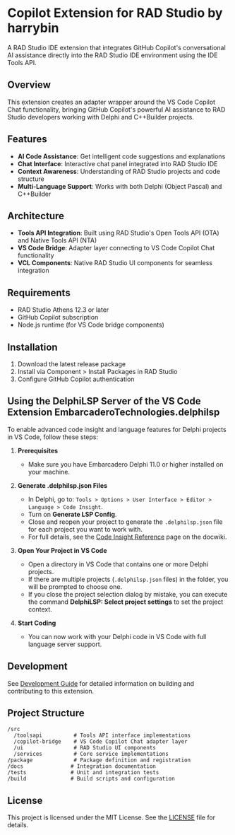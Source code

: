 # Copilot Extension for RAD Studio by harrybin

A RAD Studio IDE extension that integrates GitHub Copilot's conversational AI assistance directly into the RAD Studio IDE environment using the IDE Tools API.

## Overview

This extension creates an adapter wrapper around the VS Code Copilot Chat functionality, bringing GitHub Copilot's powerful AI assistance to RAD Studio developers working with Delphi and C++Builder projects.

## Features

- **AI Code Assistance**: Get intelligent code suggestions and explanations
- **Chat Interface**: Interactive chat panel integrated into RAD Studio IDE
- **Context Awareness**: Understanding of RAD Studio projects and code structure
- **Multi-Language Support**: Works with both Delphi (Object Pascal) and C++Builder

## Architecture

- **Tools API Integration**: Built using RAD Studio's Open Tools API (OTA) and Native Tools API (NTA)
- **VS Code Bridge**: Adapter layer connecting to VS Code Copilot Chat functionality
- **VCL Components**: Native RAD Studio UI components for seamless integration

## Requirements

- RAD Studio Athens 12.3 or later
- GitHub Copilot subscription
- Node.js runtime (for VS Code bridge components)

## Installation

1. Download the latest release package
2. Install via Component > Install Packages in RAD Studio
3. Configure GitHub Copilot authentication

## Using the DelphiLSP Server of the VS Code Extension EmbarcaderoTechnologies.delphilsp

To enable advanced code insight and language features for Delphi projects in VS Code, follow these steps:

1. **Prerequisites**
   - Make sure you have Embarcadero Delphi 11.0 or higher installed on your machine.

2. **Generate .delphilsp.json Files**
   - In Delphi, go to: `Tools > Options > User Interface > Editor > Language > Code Insight`.
   - Turn on **Generate LSP Config**.
   - Close and reopen your project to generate the `.delphilsp.json` file for each project you want to work with.
   - For full details, see the [Code Insight Reference](https://docwiki.embarcadero.com/RADStudio/Athens/en/Code_Insight_Reference) page on the docwiki.

3. **Open Your Project in VS Code**
   - Open a directory in VS Code that contains one or more Delphi projects.
   - If there are multiple projects (`.delphilsp.json` files) in the folder, you will be prompted to choose one.
   - If you close the project selection dialog by mistake, you can execute the command **DelphiLSP: Select project settings** to set the project context.

4. **Start Coding**
   - You can now work with your Delphi code in VS Code with full language server support.

## Development

See [Development Guide](docs/development.md) for detailed information on building and contributing to this extension.

## Project Structure

```
/src
  /toolsapi          # Tools API interface implementations
  /copilot-bridge    # VS Code Copilot Chat adapter layer
  /ui                # RAD Studio UI components
  /services          # Core service implementations
/package             # Package definition and registration
/docs               # Integration documentation
/tests              # Unit and integration tests
/build              # Build scripts and configuration
```

## License

This project is licensed under the MIT License. See the [LICENSE](LICENSE) file for details.

